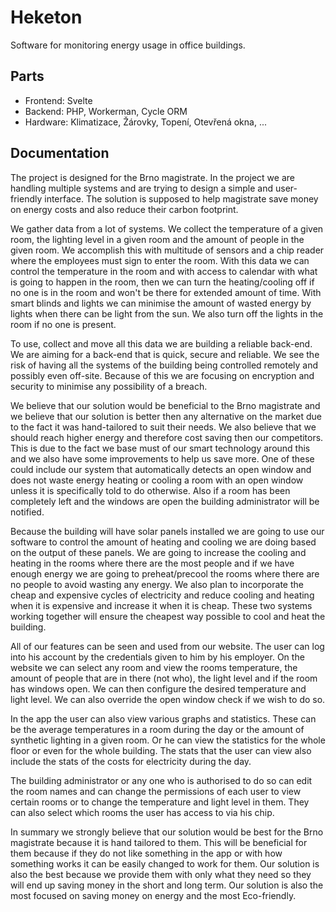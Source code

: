 # Heketon
Software for monitoring energy usage in office buildings. 

## Parts
- Frontend: Svelte
- Backend: PHP, Workerman, Cycle ORM
- Hardware: Klimatizace, Žárovky, Topení, Otevřená okna, ...

## Documentation
The project is designed for the Brno magistrate. In the project we are handling multiple systems and are trying to design a simple and user-friendly interface. The solution is supposed to help magistrate save money on energy costs and also reduce their carbon footprint.

We gather data from a lot of systems. We collect the temperature of a given room, the lighting level in a given room and the amount of people in the given room. We accomplish this with multitude of sensors and a chip reader where the employees must sign to enter the room. With this data we can control the temperature in the room and with access to calendar with what is going to happen in the room, then we can turn the heating/cooling off if no one is in the room and won't be there for extended amount of time. With smart blinds and lights we can minimise the amount of wasted energy by lights when there can be light from the sun. We also turn off the lights in the room if no one is present.

To use, collect and move all this data we are building a reliable back-end. We are aiming for a back-end that is quick, secure and reliable. We see the risk of having all the systems of the building being controlled remotely and possibly even off-site. Because of this we are focusing on encryption and security to minimise any possibility of a breach. 

We believe that our solution would be beneficial to the Brno magistrate and we believe that our solution is better then any alternative on the market due to the fact it was hand-tailored to suit their needs. We also believe that we should reach higher energy and therefore cost saving then our competitors. This is due to the fact we base must of our smart technology around this and we also have some improvements to help us save more. One of these could include our system that automatically detects an open window and does not waste energy heating or cooling a room with an open window unless it is specifically told to do otherwise. Also if a room has been completely left and the windows are open the building administrator will be notified.

Because the building will have solar panels installed we are going to use our software to control the amount of heating and cooling we are doing based on the output of these panels. We are going to increase the cooling and heating in the rooms where there are the most people and if we have enough energy we are going to preheat/precool the rooms where there are no people to avoid wasting any energy. We also plan to incorporate the cheap and expensive cycles of electricity and reduce cooling and heating when it is expensive and increase it when it is cheap. These two systems working together will ensure the cheapest way possible to cool and heat the building.

All of our features can be seen and used from our website. The user can log into his account by the credentials given to him by his employer. On the website we can select any room and view the rooms temperature, the amount of people that are in there (not who), the light level and if the room has windows open. We can then configure the desired temperature and light level. We can also override the open window check if we wish to do so.

In the app the user can also view various graphs and statistics. These can be the average temperatures in a room during the day or the amount of synthetic lighting in a given room. Or he can view the statistics for the whole floor or even for the whole building. The stats that the user can view also include the stats of the costs for electricity during the day.

The building administrator or any one who is authorised to do so can edit the room names and can change the permissions of each user to view certain rooms or to change the temperature and light level in them. They can also select which rooms the user has access to via his chip.

In summary we strongly believe that our solution would be best for the Brno magistrate because it is hand tailored to them. This will be beneficial for them because if they do not like something in the app or with how something works it can be easily changed to work for them. Our solution is also the best because we provide them with only what they need so they will end up saving money in the short and long term. Our solution is also the most focused on saving money on energy and the most Eco-friendly.
